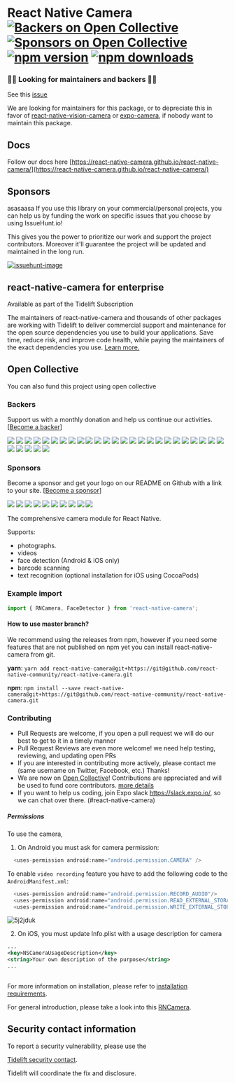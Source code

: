 # React Native Camera [![Backers on Open Collective](https://opencollective.com/react-native-camera/backers/badge.svg)](#backers) [![Sponsors on Open Collective](https://opencollective.com/react-native-camera/sponsors/badge.svg)](#sponsors) [![npm version](https://badge.fury.io/js/react-native-camera.svg)](http://badge.fury.io/js/react-native-camera) [![npm downloads](https://img.shields.io/npm/dm/react-native-camera.svg)](https://www.npmjs.com/package/react-native-camera)

### 🚧🚧 Looking for maintainers and backers 🚧🚧

See this [issue](https://github.com/react-native-community/react-native-camera/issues/3000)

We are looking for maintainers for this package, or to depreciate this in favor of [react-native-vision-camera](https://github.com/mrousavy/react-native-vision-camera) or [expo-camera](https://docs.expo.io/versions/latest/sdk/camera/), if nobody want to maintain this package.

## Docs
Follow our docs here [https://react-native-camera.github.io/react-native-camera/](https://react-native-camera.github.io/react-native-camera/)

## Sponsors
asasaasa
If you use this library on your commercial/personal projects, you can help us by funding the work on specific issues that you choose by using IssueHunt.io!

This gives you the power to prioritize our work and support the project contributors. Moreover it'll guarantee the project will be updated and maintained in the long run.

[![issuehunt-image](https://issuehunt.io/static/embed/issuehunt-button-v1.svg)](https://issuehunt.io/repos/33218414)

## react-native-camera for enterprise

Available as part of the Tidelift Subscription

The maintainers of react-native-camera and thousands of other packages are working with Tidelift to deliver commercial support and maintenance for the open source dependencies you use to build your applications. Save time, reduce risk, and improve code health, while paying the maintainers of the exact dependencies you use. [Learn more.](https://tidelift.com/subscription/pkg/npm-react-native-camera?utm_source=npm-react-native-camera&utm_medium=referral&utm_campaign=enterprise&utm_term=repo)

## Open Collective

You can also fund this project using open collective

### Backers

Support us with a monthly donation and help us continue our activities. [[Become a backer](https://opencollective.com/react-native-camera#backer)]

<a href="https://opencollective.com/react-native-camera/backer/0/website" target="_blank"><img src="https://opencollective.com/react-native-camera/backer/0/avatar.svg"></a>
<a href="https://opencollective.com/react-native-camera/backer/1/website" target="_blank"><img src="https://opencollective.com/react-native-camera/backer/1/avatar.svg"></a>
<a href="https://opencollective.com/react-native-camera/backer/2/website" target="_blank"><img src="https://opencollective.com/react-native-camera/backer/2/avatar.svg"></a>
<a href="https://opencollective.com/react-native-camera/backer/3/website" target="_blank"><img src="https://opencollective.com/react-native-camera/backer/3/avatar.svg"></a>
<a href="https://opencollective.com/react-native-camera/backer/4/website" target="_blank"><img src="https://opencollective.com/react-native-camera/backer/4/avatar.svg"></a>
<a href="https://opencollective.com/react-native-camera/backer/5/website" target="_blank"><img src="https://opencollective.com/react-native-camera/backer/5/avatar.svg"></a>
<a href="https://opencollective.com/react-native-camera/backer/6/website" target="_blank"><img src="https://opencollective.com/react-native-camera/backer/6/avatar.svg"></a>
<a href="https://opencollective.com/react-native-camera/backer/7/website" target="_blank"><img src="https://opencollective.com/react-native-camera/backer/7/avatar.svg"></a>
<a href="https://opencollective.com/react-native-camera/backer/8/website" target="_blank"><img src="https://opencollective.com/react-native-camera/backer/8/avatar.svg"></a>
<a href="https://opencollective.com/react-native-camera/backer/9/website" target="_blank"><img src="https://opencollective.com/react-native-camera/backer/9/avatar.svg"></a>
<a href="https://opencollective.com/react-native-camera/backer/10/website" target="_blank"><img src="https://opencollective.com/react-native-camera/backer/10/avatar.svg"></a>
<a href="https://opencollective.com/react-native-camera/backer/11/website" target="_blank"><img src="https://opencollective.com/react-native-camera/backer/11/avatar.svg"></a>
<a href="https://opencollective.com/react-native-camera/backer/12/website" target="_blank"><img src="https://opencollective.com/react-native-camera/backer/12/avatar.svg"></a>
<a href="https://opencollective.com/react-native-camera/backer/13/website" target="_blank"><img src="https://opencollective.com/react-native-camera/backer/13/avatar.svg"></a>
<a href="https://opencollective.com/react-native-camera/backer/14/website" target="_blank"><img src="https://opencollective.com/react-native-camera/backer/14/avatar.svg"></a>
<a href="https://opencollective.com/react-native-camera/backer/15/website" target="_blank"><img src="https://opencollective.com/react-native-camera/backer/15/avatar.svg"></a>
<a href="https://opencollective.com/react-native-camera/backer/16/website" target="_blank"><img src="https://opencollective.com/react-native-camera/backer/16/avatar.svg"></a>
<a href="https://opencollective.com/react-native-camera/backer/17/website" target="_blank"><img src="https://opencollective.com/react-native-camera/backer/17/avatar.svg"></a>
<a href="https://opencollective.com/react-native-camera/backer/18/website" target="_blank"><img src="https://opencollective.com/react-native-camera/backer/18/avatar.svg"></a>
<a href="https://opencollective.com/react-native-camera/backer/19/website" target="_blank"><img src="https://opencollective.com/react-native-camera/backer/19/avatar.svg"></a>
<a href="https://opencollective.com/react-native-camera/backer/20/website" target="_blank"><img src="https://opencollective.com/react-native-camera/backer/20/avatar.svg"></a>
<a href="https://opencollective.com/react-native-camera/backer/21/website" target="_blank"><img src="https://opencollective.com/react-native-camera/backer/21/avatar.svg"></a>
<a href="https://opencollective.com/react-native-camera/backer/22/website" target="_blank"><img src="https://opencollective.com/react-native-camera/backer/22/avatar.svg"></a>
<a href="https://opencollective.com/react-native-camera/backer/23/website" target="_blank"><img src="https://opencollective.com/react-native-camera/backer/23/avatar.svg"></a>
<a href="https://opencollective.com/react-native-camera/backer/24/website" target="_blank"><img src="https://opencollective.com/react-native-camera/backer/24/avatar.svg"></a>
<a href="https://opencollective.com/react-native-camera/backer/25/website" target="_blank"><img src="https://opencollective.com/react-native-camera/backer/25/avatar.svg"></a>
<a href="https://opencollective.com/react-native-camera/backer/26/website" target="_blank"><img src="https://opencollective.com/react-native-camera/backer/26/avatar.svg"></a>
<a href="https://opencollective.com/react-native-camera/backer/27/website" target="_blank"><img src="https://opencollective.com/react-native-camera/backer/27/avatar.svg"></a>
<a href="https://opencollective.com/react-native-camera/backer/28/website" target="_blank"><img src="https://opencollective.com/react-native-camera/backer/28/avatar.svg"></a>
<a href="https://opencollective.com/react-native-camera/backer/29/website" target="_blank"><img src="https://opencollective.com/react-native-camera/backer/29/avatar.svg"></a>

### Sponsors

Become a sponsor and get your logo on our README on Github with a link to your site. [[Become a sponsor](https://opencollective.com/react-native-camera#sponsor)]

<a href="https://opencollective.com/react-native-camera/sponsor/0/website" target="_blank"><img src="https://opencollective.com/react-native-camera/sponsor/0/avatar.svg"></a>
<a href="https://opencollective.com/react-native-camera/sponsor/1/website" target="_blank"><img src="https://opencollective.com/react-native-camera/sponsor/1/avatar.svg"></a>
<a href="https://opencollective.com/react-native-camera/sponsor/2/website" target="_blank"><img src="https://opencollective.com/react-native-camera/sponsor/2/avatar.svg"></a>
<a href="https://opencollective.com/react-native-camera/sponsor/3/website" target="_blank"><img src="https://opencollective.com/react-native-camera/sponsor/3/avatar.svg"></a>
<a href="https://opencollective.com/react-native-camera/sponsor/4/website" target="_blank"><img src="https://opencollective.com/react-native-camera/sponsor/4/avatar.svg"></a>
<a href="https://opencollective.com/react-native-camera/sponsor/5/website" target="_blank"><img src="https://opencollective.com/react-native-camera/sponsor/5/avatar.svg"></a>
<a href="https://opencollective.com/react-native-camera/sponsor/6/website" target="_blank"><img src="https://opencollective.com/react-native-camera/sponsor/6/avatar.svg"></a>
<a href="https://opencollective.com/react-native-camera/sponsor/7/website" target="_blank"><img src="https://opencollective.com/react-native-camera/sponsor/7/avatar.svg"></a>
<a href="https://opencollective.com/react-native-camera/sponsor/8/website" target="_blank"><img src="https://opencollective.com/react-native-camera/sponsor/8/avatar.svg"></a>
<a href="https://opencollective.com/react-native-camera/sponsor/9/website" target="_blank"><img src="https://opencollective.com/react-native-camera/sponsor/9/avatar.svg"></a>

The comprehensive camera module for React Native.

Supports:

- photographs.
- videos
- face detection (Android & iOS only)
- barcode scanning
- text recognition (optional installation for iOS using CocoaPods)

### Example import

```jsx
import { RNCamera, FaceDetector } from 'react-native-camera';
```

#### How to use master branch?

We recommend using the releases from npm, however if you need some features that are not published on npm yet you can install react-native-camera from git.

**yarn**: `yarn add react-native-camera@git+https://git@github.com/react-native-community/react-native-camera.git`

**npm**: `npm install --save react-native-camera@git+https://git@github.com/react-native-community/react-native-camera.git`

### Contributing

- Pull Requests are welcome, if you open a pull request we will do our best to get to it in a timely manner
- Pull Request Reviews are even more welcome! we need help testing, reviewing, and updating open PRs
- If you are interested in contributing more actively, please contact me (same username on Twitter, Facebook, etc.) Thanks!
- We are now on [Open Collective](https://opencollective.com/react-native-camera#sponsor)! Contributions are appreciated and will be used to fund core contributors. [more details](#open-collective)
- If you want to help us coding, join Expo slack https://slack.expo.io/, so we can chat over there. (#react-native-camera)

##### Permissions

To use the camera,

1) On Android you must ask for camera permission:

```java
  <uses-permission android:name="android.permission.CAMERA" />
```

To enable `video recording` feature you have to add the following code to the `AndroidManifest.xml`:

```java
  <uses-permission android:name="android.permission.RECORD_AUDIO"/>
  <uses-permission android:name="android.permission.READ_EXTERNAL_STORAGE" />
  <uses-permission android:name="android.permission.WRITE_EXTERNAL_STORAGE" />
```

![5j2jduk](https://cloud.githubusercontent.com/assets/2302315/22190752/6bc6ccd0-e0da-11e6-8e2f-6f22a3567a57.gif)

2) On iOS, you must update Info.plist with a usage description for camera

```xml
...
<key>NSCameraUsageDescription</key>
<string>Your own description of the purpose</string>
...
	
```
For more information on installation, please refer to [installation requirements](./docs/installation.md#requirements).

For general introduction, please take a look into this [RNCamera](./docs/RNCamera.md).

## Security contact information

To report a security vulnerability, please use the

[Tidelift security contact](https://tidelift.com/security).

Tidelift will coordinate the fix and disclosure.

